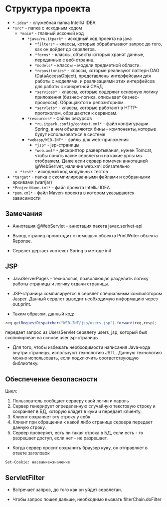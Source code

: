 # Структура проекта

* `*.idea*` - служебная папка IntelliJ IDEA
* `*src*` - папка с исходным кодом
	* `*main*` - главный исхоный код
		* `*java/ru.itpark*` - исходный код проекта на java
			* `*filters*` - классы, которые обрабатывают запрос до того, как он дойдет до сервлетов. 
			* `*forms*` - классы, объекты которых хранят данные, переданные с веб-страниц.
			* `*models*` - классы - модели предметной области.
			* `*repositories*` - классы, которые реализуют паттерн DAO (DataAccessObject), представлены интерфейсами для работы с моделями, и реализациями этих интерфейсов для работы с конкретной СУБД
			* `*services*` - классы, которые содержат основную логику приложения (бизнес-логика, описывает бизнес-процессы). Обращаются к репозиториям.
			* `*servlets*` - классы, которые работают в HTTP-протоколом, обращаются к сервисам.
		* `*resources*` - файлы ресурсов
			* `*ru.itpark.config/context.xml*` - файл конфигурации Spring, в нем объявляются бины - компоненты, которые будут использоваться в системе
		* `*webapp/WEB-INF*` - файлы для web-приложения
			* `*jsp*` - jsp-страницы
			* `*web.xml*` - дескриптор развертывания, нужен Tomcat, чтобы понять какие сервлеты и на какие урлы мы отображем. Даже если сервер помечен аннотацией @WebSerlvet, наличие web.xml обязательно
	* `*test*` - исходный код модульных тестов
* `*target*` - папка с скомпилированными файлами и собранными архивами (war/jar)
* `*ProjectName.iml*` - файл проекта IntelliJ IDEA
* `*pom.xml*` - файл Maven-проекта в котором указываются зависимости

## Замечания

* Аннотация @WebServlet - аннотация пакета javax.serlvet-api

* Вывод страниц происходит с помощью объекта PrintWriter объекта Reponse.

* Сервлет дергает контекст Spring в методе init


## JSP

* JavaServerPages - технология, позволяющая разделить логику работы страницы и логику отдачи страницы.

* JSP-страница компилируется в сервлет специальным компилятором Jasper. Данный сервлет выводит необходимую информацию через out.print.

* Таким образом, данный код:

```JAVA
req.getRequestDispatcher("WEB-INF/jsp/users.jsp").forward(req,resp);
```

передает запрос из UsersServlet сервлету users_jsp, который был скопилирован на основе user.jsp-страницы.

* Для того, чтобы избежать необходимости написания Java-кода внутри страницы, используют технологию JSTL. Данную технологию можно использовать, если подключить соответствующую библиотеку.

## Обеспечение безопасности

Цикл:

1. Пользователь сообщает серверу свой логин и пароль
2. Сервер генерирует определенную случайную текстовую строку и сохраняет в БД, которую кладет в куки и передает клиенту.
3. Клиент сохраняет эту строку у себя.
4. Клиент при обращении к какой либо странице сервера передает данную строку.
5. Сервер проверяет, есть ли такая строка в БД, если есть - то разрешает доступ, если нет - не разрешает.

* Когда сервер просит сохранить браузер куку, он отправляет в ответе заголовок

```
Set-Cookie: название=значение
```

## ServletFilter

* Встречает запрос, до того как он уйдет сервлетан.

* Чтобы запрос пошел дальше, необходимо вызвать filterChain.doFilter